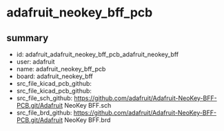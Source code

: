 # adafruit_neokey_bff_pcb
 
## summary 
* id: adafruit_adafruit_neokey_bff_pcb_adafruit_neokey_bff
* user: adafruit
* name: adafruit_neokey_bff_pcb
* board: adafruit_neokey_bff
* src_file_kicad_pcb_github: 
* src_file_kicad_pcb_github: 
* src_file_sch_github: https://github.com/adafruit/Adafruit-NeoKey-BFF-PCB.git/Adafruit NeoKey BFF.sch
* src_file_brd_github: https://github.com/adafruit/Adafruit-NeoKey-BFF-PCB.git/Adafruit NeoKey BFF.brd




